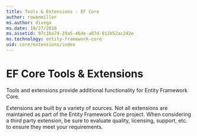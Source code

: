 ```yaml
---
title: Tools & Extensions - EF Core
author: rowanmiller
ms.author: divega
ms.date: 10/27/2016
ms.assetid: 97c1ba7d-29a5-46de-a87d-912b52ac242e
ms.technology: entity-framework-core
uid: core/extensions/index
---
```

# EF Core Tools & Extensions

Tools and extensions provide additional functionality for Entity Framework Core.

Extensions are built by a variety of sources. Not all extensions are maintained as part of the Entity Framework Core project. When considering a third party extension, be sure to evaluate quality, licensing, support, etc. to ensure they meet your requirements.
